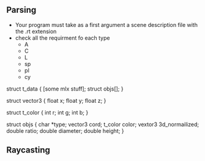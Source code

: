## Parsing
- Your program must take as a first argument a scene description file with the .rt extension
- check all the requirment fo each type
  - A
  - C
  - L
  - sp
  - pl
  - cy

struct	t_data
{
	[some mlx stuff];
	struct objs[];
}

struct	vector3
{
	float	x;
	float	y;
	float	z;
}

struct t_color
{
	int	r;
	int	g;
	int	b;
}

struct objs
{
	char	*type;
	vector3	cord;
	t_color	color;
	vextor3	3d_normailized;
	double	ratio;
	double	diameter;
	double	height;
}

## Raycasting

